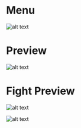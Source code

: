 # Menu

![alt text](https://i.imgur.com/eD3spyj.png)

# Preview

![alt text](https://i.imgur.com/APfTzba.png)

# Fight Preview

![alt text](https://i.imgur.com/j9Zx2xo.png)

![alt text](https://i.imgur.com/gYPcdSL.jpg?1)

